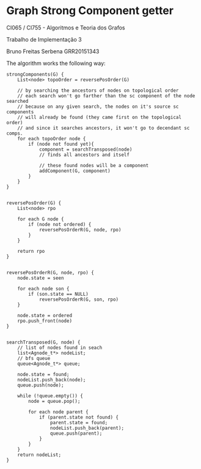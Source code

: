 # Graph Strong Component getter

CI065 / CI755 - Algoritmos e Teoria dos Grafos

Trabalho de Implementação 3

Bruno Freitas Serbena GRR20151343

The algorithm works the following way:

	strongComponents(G) {
		List<node> topoOrder = reversePosOrder(G)

		// by searching the ancestors of nodes on topological order
		// each search won't go farther than the sc component of the node searched
		// because on any given search, the nodes on it's source sc components
		// will already be found (they came first on the topological order)
		// and since it searches ancestors, it won't go to decendant sc comps.
		for each topoOrder node {
			if (node not found yet){
				component = searchTransposed(node)
				// finds all ancestors and itself

				// these found nodes will be a component
				addComponent(G, component)
			}
		}
	}


	reversePosOrder(G) {
		List<node> rpo

		for each G node {
			if (node not ordered) {
				reversePosOrderR(G, node, rpo)
			}
		}

		return rpo
	}


	reversePosOrderR(G, node, rpo) {
		node.state = seen

		for each node son {
			if (son.state == NULL)
				reversePosOrderR(G, son, rpo)
		}

		node.state = ordered
		rpo.push_front(node)
	}


	searchTransposed(G, node) {
		// list of nodes found in seach
		list<Agnode_t*> nodeList;
		// bfs queue
		queue<Agnode_t*> queue;

		node.state = found;
		nodeList.push_back(node);
		queue.push(node);

		while (!queue.empty()) {
			node = queue.pop();

			for each node parent {
				if (parent.state not found) {
					parent.state = found;
					nodeList.push_back(parent);
					queue.push(parent);
				}
			}
		}
		return nodeList;
	}
